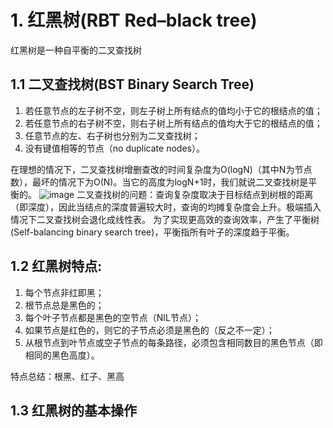 # 1. 红黑树(RBT  Red–black tree)
红黑树是一种自平衡的二叉查找树

## 1.1 二叉查找树(BST  Binary Search Tree)

1. 若任意节点的左子树不空，则左子树上所有结点的值均小于它的根结点的值；
2. 若任意节点的右子树不空，则右子树上所有结点的值均大于它的根结点的值；
3. 任意节点的左、右子树也分别为二叉查找树；
4. 没有键值相等的节点（no duplicate nodes）。

在理想的情况下，二叉查找树增删查改的时间复杂度为O(logN)（其中N为节点数），最坏的情况下为O(N)。当它的高度为logN+1时，我们就说二叉查找树是平衡的。
![image](https://user-images.githubusercontent.com/62703976/157433909-5bf6c37b-4501-4776-b3ff-f1f6b00790b1.png)
二叉查找树的问题：查询复杂度取决于目标结点到树根的距离（即深度），因此当结点的深度普遍较大时，查询的均摊复杂度会上升。极端插入情况下二叉查找树会退化成线性表。
为了实现更高效的查询效率，产生了平衡树(Self-balancing binary search tree)，平衡指所有叶子的深度趋于平衡。

## 1.2 红黑树特点:

1. 每个节点非红即黑；
2. 根节点总是黑色的；
3. 每个叶子节点都是黑色的空节点（NIL节点）；
4. 如果节点是红色的，则它的子节点必须是黑色的（反之不一定）；
5. 从根节点到叶节点或空子节点的每条路径，必须包含相同数目的黑色节点（即相同的黑色高度）。

特点总结：根黑、红子、黑高  

## 1.3 红黑树的基本操作




